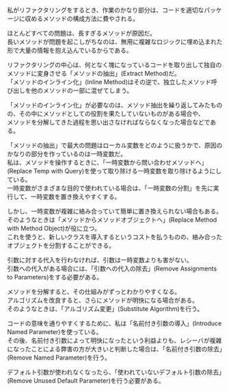 私がリファクタリングをするとき、作業のかなり部分は、コードを適切なパッケージに収めるメソッドの構成方法に費やされる。  

ほとんどすべての問題は、長すぎるメソッドが原因だ。  
長いメソッドが問題を起こしがちなのは、無用に複雑なロジックに埋め込まれた形で大量の情報を抱え込んでいるからである。  

リファクタリングの中心は、何となく塊になっているコードを取り出して独自のメソッドに変身させる「メソッドの抽出」(Extract Method)だ。  
「メソッドのインライン化」(Inline Method)はその逆で、独立したメソッド呼び出しを他のメソッドの一部に混ぜてしまう。 
 
「メソッドのインライン化」が必要なのは、メソッド抽出を繰り返してみたものの、その中にメソッドとしての役割を果たしていないものがある場合や、  
メソッドを分解してきた過程を思い出さなければならなくなった場合などである。  

「メソッドの抽出」で最大の問題はローカル変数をどのように扱うかで、原因のかなりの部分を作っているのは一時変数だ。  
私は、メソッドを操作するときに、「一時変数から問い合わせメソッドへ」(Replace Temp with Query)を使って取り除ける一時変数を取り除けるようにしている。  
一時変数がさまざまな目的で使われている場合は、「一時変数の分割」を先に実行して、一時変数を置き換えやすくする。  

しかし、一時変数が複雑に絡み合っていて簡単に置き換えられない場合もある。  
そのようなときは「メソッドからメソッドオブジェクトへ」(Replace Method with Method Object)が役に立つ。  
これを使うと、新しいクラスを導入するというコストを払うものの、絡み合ったオブジェクトを分割することができる。  

引数に対する代入を行わなければ、引数は一時変数よりも害がない。  
引数への代入がある場合には、「引数への代入の除去」(Remove Assignments to Parameters)をする必要がある。  

メソッドを分解すると、その仕組みがずっとわかりやすくなる。  
アルゴリズムを改良すると、さらにメソッドが明快になる場合がある。  
そのようなときは、「アルゴリズム変更」(Substitute Algorithm)を行う。

コードの意味を通りやすくするために、私は「名前付き引数の導入」(Introduce Named Parameter)を使っている。  
その後、名前付き引数によって明快になったという利益よりも、レシーバが複雑になったことによる弊害の方が大きいと判断した場合は、「名前付き引数の除去」(Remove Named Parameter)を行う。  

デフォルト引数が使われなくなったら、「使われていないデフォルト引数の除去」(Remove Unused Default Parameter)を行う必要がある。  
